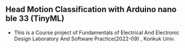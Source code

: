 ## Head Motion Classification with Arduino nano ble 33 (TinyML)
- This is a Course project of Fundamentals of Electrical And Electronic Design Laboratory And Software Practice(2022-09) , Konkuk Univ. 

